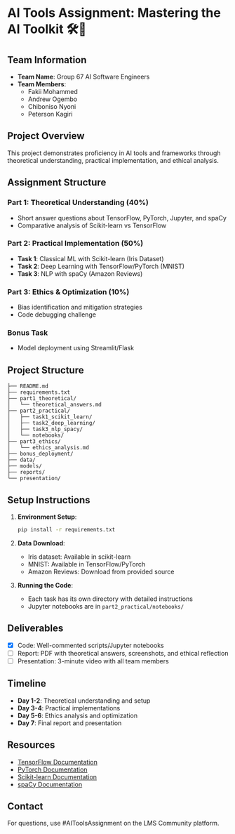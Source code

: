 # AI Tools Assignment: Mastering the AI Toolkit 🛠️🧠

## Team Information
- **Team Name**: Group 67 AI Software Engineers
- **Team Members**: 
  - Fakii Mohammed
  - Andrew Ogembo
  - Chiboniso Nyoni
  - Peterson Kagiri

## Project Overview
This project demonstrates proficiency in AI tools and frameworks through theoretical understanding, practical implementation, and ethical analysis.

## Assignment Structure

### Part 1: Theoretical Understanding (40%)
- Short answer questions about TensorFlow, PyTorch, Jupyter, and spaCy
- Comparative analysis of Scikit-learn vs TensorFlow

### Part 2: Practical Implementation (50%)
- **Task 1**: Classical ML with Scikit-learn (Iris Dataset)
- **Task 2**: Deep Learning with TensorFlow/PyTorch (MNIST)
- **Task 3**: NLP with spaCy (Amazon Reviews)

### Part 3: Ethics & Optimization (10%)
- Bias identification and mitigation strategies
- Code debugging challenge

### Bonus Task
- Model deployment using Streamlit/Flask

## Project Structure
```
├── README.md
├── requirements.txt
├── part1_theoretical/
│   └── theoretical_answers.md
├── part2_practical/
│   ├── task1_scikit_learn/
│   ├── task2_deep_learning/
│   ├── task3_nlp_spacy/
│   └── notebooks/
├── part3_ethics/
│   └── ethics_analysis.md
├── bonus_deployment/
├── data/
├── models/
├── reports/
└── presentation/
```

## Setup Instructions

1. **Environment Setup**:
   ```bash
   pip install -r requirements.txt
   ```

2. **Data Download**:
   - Iris dataset: Available in scikit-learn
   - MNIST: Available in TensorFlow/PyTorch
   - Amazon Reviews: Download from provided source

3. **Running the Code**:
   - Each task has its own directory with detailed instructions
   - Jupyter notebooks are in `part2_practical/notebooks/`

## Deliverables
- [x] Code: Well-commented scripts/Jupyter notebooks
- [ ] Report: PDF with theoretical answers, screenshots, and ethical reflection
- [ ] Presentation: 3-minute video with all team members

## Timeline
- **Day 1-2**: Theoretical understanding and setup
- **Day 3-4**: Practical implementations
- **Day 5-6**: Ethics analysis and optimization
- **Day 7**: Final report and presentation

## Resources
- [TensorFlow Documentation](https://www.tensorflow.org/guide)
- [PyTorch Documentation](https://pytorch.org/docs/stable/index.html)
- [Scikit-learn Documentation](https://scikit-learn.org/stable/)
- [spaCy Documentation](https://spacy.io/usage)

## Contact
For questions, use #AIToolsAssignment on the LMS Community platform.
